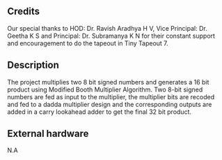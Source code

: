 <!---

This file is used to generate your project datasheet. Please fill in the information below and delete any unused
sections.

You can also include images in this folder and reference them in the markdown. Each image must be less than
512 kb in size, and the combined size of all images must be less than 1 MB.
-->

## Credits

Our special thanks to HOD: Dr. Ravish Aradhya H V, Vice Principal: Dr. Geetha K S and Principal: Dr. Subramanya K N for their constant support and encouragement to do the tapeout in Tiny Tapeout 7.


## Description

The project multiplies two 8 bit signed numbers and generates a 16 bit product using Modified Booth Multiplier Algorithm. Two 8-bit signed numbers are fed as input to the multiplier, the multiplier bits are recoded and fed to a dadda multiplier design and the corresponding outputs are added in a carry lookahead adder to get the final 32 bit product.

## External hardware

N.A
